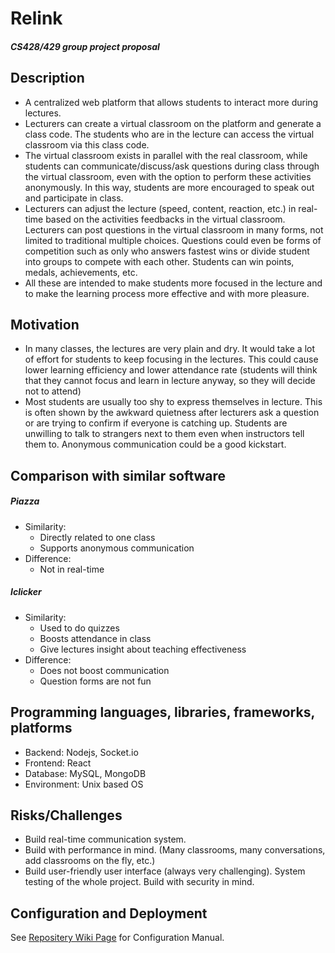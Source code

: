 # Relink
##### CS428/429 group project proposal
## Description
- A centralized web platform that allows students to interact more during lectures.
- Lecturers can create a virtual classroom on the platform and generate a class code. The students who are in the lecture can access the virtual classroom via this class code.
- The virtual classroom exists in parallel with the real classroom, while students can communicate/discuss/ask questions during class through the virtual classroom, even with the option to perform these activities anonymously. In this way, students are more encouraged to speak out and participate in class.
- Lecturers can adjust the lecture (speed, content, reaction, etc.) in real-time based on the activities feedbacks in the virtual classroom.
Lecturers can post questions in the virtual classroom in many forms, not limited to traditional multiple choices. Questions could even be forms of competition such as only who answers fastest wins or divide student into groups to compete with each other. Students can win points, medals, achievements, etc.
- All these are intended to make students more focused in the lecture and to make the learning process more effective and with more pleasure.
## Motivation
- In many classes, the lectures are very plain and dry. It would take a lot of effort for students to keep focusing in the lectures. This could cause lower learning efficiency and lower attendance rate (students will think that they cannot focus and learn in lecture anyway, so they will decide not to attend)
- Most students are usually too shy to express themselves in lecture. This is often shown by the awkward quietness after lecturers ask a question or are trying to confirm if everyone is catching up.
Students are unwilling to talk to strangers next to them even when instructors tell them to. Anonymous communication could be a good kickstart.
## Comparison with similar software
##### Piazza
- Similarity:
  - Directly related to one class
  - Supports anonymous communication
- Difference:
  - Not in real-time
##### Iclicker
- Similarity:
  - Used to do quizzes
  - Boosts attendance in class
  - Give lectures insight about teaching effectiveness
- Difference:
  - Does not boost communication
  - Question forms are not fun
## Programming languages, libraries, frameworks, platforms
- Backend: Nodejs, Socket.io
- Frontend: React
- Database: MySQL, MongoDB
- Environment: Unix based OS
## Risks/Challenges
- Build real-time communication system.
- Build with performance in mind. (Many classrooms, many conversations, add classrooms on the fly, etc.)
- Build user-friendly user interface (always very challenging).
System testing of the whole project.
Build with security in mind.

## Configuration and Deployment
See <a href = "https://github.com/zmz0305/relink/wiki/Configuration-Manual">Repositery Wiki Page</a> for Configuration Manual.

